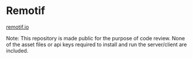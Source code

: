 # Remotif

[remotif.io](https://remotif.io)

Note: This repository is made public for the purpose of code review. None of the asset files or api keys required to install and run the server/client are included.
